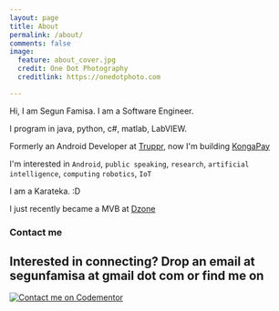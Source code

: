 ```yaml
---
layout: page
title: About
permalink: /about/
comments: false
image:
  feature: about_cover.jpg
  credit: One Dot Photography
  creditlink: https://onedotphoto.com

---
```


Hi, I am Segun Famisa. I am a Software Engineer.

I program in java, python, c#, matlab, LabVIEW.

Formerly an Android Developer at [Truppr][truppr], now I'm building [KongaPay](https://kongapay.com)

I'm interested in `Android`, `public speaking`, `research`, `artificial intelligence`, `computing` `robotics`, `IoT`

I am a Karateka. :D

I just recently became a MVB at [Dzone](https://dzone.com/users/2842273/segunfamisa.html)

### Contact me

Interested in connecting? Drop an email at segunfamisa at gmail dot com or find
me on
---

[![Contact me on Codementor](https://cdn.codementor.io/badges/contact_me_github.svg)](https://www.codementor.io/segunfamisa?utm_source=github&utm_medium=button&utm_term=segunfamisa&utm_campaign=github)


[truppr]:https://truppr.com
